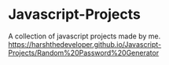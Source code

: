# Javascript-Projects
A collection of javascript projects made by me.<br>
https://harshthedeveloper.github.io/Javascript-Projects/Random%20Password%20Generator

